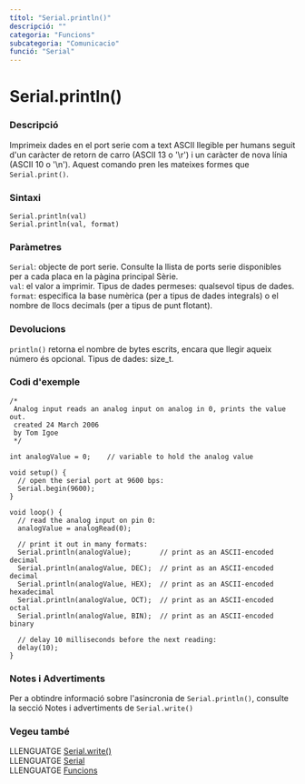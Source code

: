 ```yaml
---
títol: "Serial.println()"
descripció: ""
categoria: "Funcions"
subcategoria: "Comunicacio"
funció: "Serial"
---
```


# Serial.println()

### Descripció

Imprimeix dades en el port serie com a text ASCII llegible per humans seguit d'un caràcter de retorn de carro (ASCII 13 o '\r') i un caràcter de nova línia (ASCII 10 o '\n'). Aquest comando pren les mateixes formes que `Serial.print()`.

### Sintaxi

`Serial.println(val)`  
`Serial.println(val, format)`  

### Paràmetres

`Serial`: objecte de port serie. Consulte la llista de ports serie disponibles per a cada placa en la pàgina principal Sèrie.  
`val`: el valor a imprimir. Tipus de dades permeses: qualsevol tipus de dades.  
`format`: especifica la base numèrica (per a tipus de dades integrals) o el nombre de llocs decimals (per a tipus de punt flotant).  

### Devolucions

`println()` retorna el nombre de bytes escrits, encara que llegir aqueix número és opcional. Tipus de dades: size_t.

### Codi d'exemple

```
/*
 Analog input reads an analog input on analog in 0, prints the value out.
 created 24 March 2006
 by Tom Igoe
 */

int analogValue = 0;    // variable to hold the analog value

void setup() {
  // open the serial port at 9600 bps:
  Serial.begin(9600);
}

void loop() {
  // read the analog input on pin 0:
  analogValue = analogRead(0);

  // print it out in many formats:
  Serial.println(analogValue);       // print as an ASCII-encoded decimal
  Serial.println(analogValue, DEC);  // print as an ASCII-encoded decimal
  Serial.println(analogValue, HEX);  // print as an ASCII-encoded hexadecimal
  Serial.println(analogValue, OCT);  // print as an ASCII-encoded octal
  Serial.println(analogValue, BIN);  // print as an ASCII-encoded binary

  // delay 10 milliseconds before the next reading:
  delay(10);
}
```

### Notes i Advertiments

Per a obtindre informació sobre l'asincronia de `Serial.println()`, consulte la secció Notes i advertiments de `Serial.write()`

### Vegeu també

LLENGUATGE [Serial.write()](./Serial.write().md)  
LLENGUATGE [Serial](../Serial.md)  
LLENGUATGE [Funcions](../../../Funcions.md)
